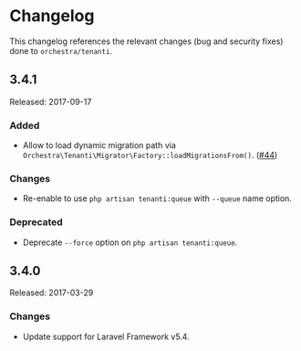 # Changelog

This changelog references the relevant changes (bug and security fixes) done to `orchestra/tenanti`.

## 3.4.1

Released: 2017-09-17

### Added

* Allow to load dynamic migration path via `Orchestra\Tenanti\Migrator\Factory::loadMigrationsFrom()`. ([#44](https://github.com/orchestral/tenanti/pull/44))

### Changes

* Re-enable to use `php artisan tenanti:queue` with `--queue` name option.

### Deprecated

* Deprecate `--force` option on `php artisan tenanti:queue`.

## 3.4.0

Released: 2017-03-29

### Changes

* Update support for Laravel Framework v5.4.
